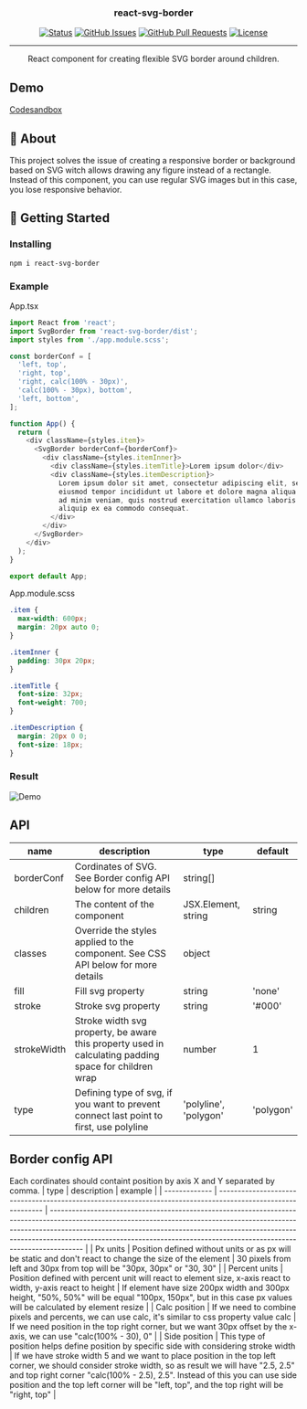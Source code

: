 <h3 align="center">react-svg-border</h3>

<div align="center">

[![Status](https://img.shields.io/badge/status-active-success.svg)]()
[![GitHub Issues](https://img.shields.io/github/issues/lemehovskiy/react-svg-border.svg)](https://github.com/lemehovskiy/react-svg-border/issues)
[![GitHub Pull Requests](https://img.shields.io/github/issues-pr/lemehovskiy/react-svg-border.svg)](https://github.com/lemehovskiy/react-svg-border/pulls)
[![License](https://img.shields.io/badge/license-MIT-blue.svg)](/LICENSE)

</div>

---

<p align="center">
    React component for creating flexible SVG border around children.
    <br> 
</p>

## Demo <a name="demo"></a>

[Codesandbox](https://codesandbox.io/s/react-svg-border-demo-3kgiz?file=/src/App.tsx)

## 🧐 About <a name = "about"></a>

This project solves the issue of creating a responsive border or background based on SVG witch allows drawing any figure instead of a rectangle. Instead of this component, you can use regular SVG images but in this case, you lose responsive behavior.

## 🏁 Getting Started <a name = "getting_started"></a>

### Installing

```
npm i react-svg-border
```

### Example

App.tsx

```js
import React from 'react';
import SvgBorder from 'react-svg-border/dist';
import styles from './app.module.scss';

const borderConf = [
  'left, top',
  'right, top',
  'right, calc(100% - 30px)',
  'calc(100% - 30px), bottom',
  'left, bottom',
];

function App() {
  return (
    <div className={styles.item}>
      <SvgBorder borderConf={borderConf}>
        <div className={styles.itemInner}>
          <div className={styles.itemTitle}>Lorem ipsum dolor</div>
          <div className={styles.itemDescription}>
            Lorem ipsum dolor sit amet, consectetur adipiscing elit, sed do
            eiusmod tempor incididunt ut labore et dolore magna aliqua. Ut enim
            ad minim veniam, quis nostrud exercitation ullamco laboris nisi ut
            aliquip ex ea commodo consequat.
          </div>
        </div>
      </SvgBorder>
    </div>
  );
}

export default App;
```

App.module.scss

```scss
.item {
  max-width: 600px;
  margin: 20px auto 0;
}

.itemInner {
  padding: 30px 20px;
}

.itemTitle {
  font-size: 32px;
  font-weight: 700;
}

.itemDescription {
  margin: 20px 0 0;
  font-size: 18px;
}
```

### Result

![Demo](https://user-images.githubusercontent.com/11173488/142673220-772d95e9-941c-43d6-9995-f2d9deb9ba06.gif)

## API

| name        | description                                                                                           | type                  | default   |
| ----------- | ----------------------------------------------------------------------------------------------------- | --------------------- | --------- |
| borderConf  | Cordinates of SVG. See Border config API below for more details                                       | string[]              |           |
| children    | The content of the component                                                                          | JSX.Element, string   | string    |
| classes     | Override the styles applied to the component. See CSS API below for more details                      | object                |           |
| fill        | Fill svg property                                                                                     | string                | 'none'    |
| stroke      | Stroke svg property                                                                                   | string                | '#000'    |
| strokeWidth | Stroke width svg property, be aware this property used in calculating padding space for children wrap | number                | 1         |
| type        | Defining type of svg, if you want to prevent connect last point to first, use polyline                | 'polyline', 'polygon' | 'polygon' |

## Border config API

Each cordinates should containt position by axis X and Y separated by comma.
| type          | description                                                                                                  | example                                                                                                                                                                                                                                                                                                                           |
| ------------- | ------------------------------------------------------------------------------------------------------------ | --------------------------------------------------------------------------------------------------------------------------------------------------------------------------------------------------------------------------------------------------------------------------------------------------------------------------------- |
| Px units      | Position defined without units or as px will be static and don't react to change the size of the element     | 30 pixels from left and 30px from top will be "30px, 30px" or "30, 30"                                                                                                                                                                                                                                                            |
| Percent units | Position defined with percent unit will react to element size, x-axis react to width, y-axis react to height | If element have size 200px width and 300px height, "50%, 50%" will be equal "100px, 150px", but in this case px values will be calculated by element resize                                                                                                                                                                       |
| Calc position | If we need to combine pixels and percents, we can use calc, it's similar to css property value calc          | If we need position in the top right corner, but we want 30px offset by the x-axis, we can use "calc(100% - 30), 0"                                                                                                                                                                                                               |
| Side position | This type of position helps define position by specific side with considering stroke width                   | If we have stroke width 5 and we want to place position in the top left corner, we should consider stroke width, so as result we will have "2.5, 2.5" and top right corner "calc(100% - 2.5), 2.5". Instead of this you can use side position and the top left corner will be "left, top", and the top right will be "right, top" |
